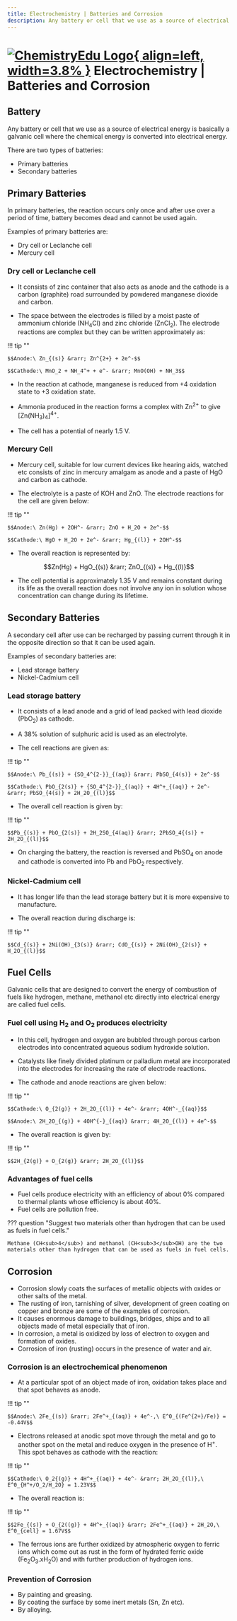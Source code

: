 ```yaml
---
title: Electrochemistry | Batteries and Corrosion
description: Any battery or cell that we use as a source of electrical energy is basically a galvanic cell where the chemical energy is converted into electrical energy.
---
```


# [![ChemistryEdu Logo](../../images/favicon.svg){ align=left, width=3.8% }](../../index.md)  Electrochemistry | Batteries and Corrosion

## Battery

Any battery or cell that we use as a source of electrical energy is basically a galvanic cell where the chemical energy is converted into electrical energy.

There are two types of batteries:

* Primary batteries
* Secondary batteries

## Primary Batteries

In primary batteries, the reaction occurs only once and after use over a period of time, battery becomes dead and cannot be used again.

Examples of primary batteries are:

* Dry cell or Leclanche cell
* Mercury cell

### Dry cell or Leclanche cell

* It consists of zinc container that also acts as anode and the cathode is a carbon (graphite) road surrounded by powdered manganese dioxide and carbon.

* The space between the electrodes is filled by a moist paste of ammonium chloride (NH<sub>4</sub>Cl) and zinc chloride (ZnCl<sub>2</sub>). The electrode reactions are complex but they can be written approximately as:

!!! tip ""

    $$Anode:\ Zn_{(s)} &rarr; Zn^{2+} + 2e^-$$

    $$Cathode:\ MnO_2 + NH_4^+ + e^- &rarr; MnO(OH) + NH_3$$

* In the reaction at cathode, manganese is reduced from +4 oxidation state to +3 oxidation state.

* Ammonia produced in the reaction forms a complex with Zn<sup>2+</sup> to give [Zn(NH<sub>3</sub>)<sub>4</sub>]<sup>4+</sup>.

* The cell has a potential of nearly 1.5 V.

### Mercury Cell

* Mercury cell, suitable for low current devices like hearing aids, watched etc consists of zinc in mercury amalgam as anode and a paste of HgO and carbon as cathode.

* The electrolyte is a paste of KOH and ZnO. The electrode reactions for the cell are given below:

!!! tip ""

    $$Anode:\ Zn(Hg) + 2OH^- &rarr; ZnO + H_2O + 2e^-$$

    $$Cathode:\ HgO + H_2O + 2e^- &rarr; Hg_{(l)} + 2OH^-$$

* The overall reaction is represented by:

$$Zn(Hg) + HgO_{(s)} &rarr; ZnO_{(s)} + Hg_{(l)}$$

* The cell potential is approximately 1.35 V and remains constant during its life as the overall reaction does not involve any ion in solution whose concentration can change during its lifetime.

## Secondary Batteries

A secondary cell after use can be recharged by passing current through it in the opposite direction so that it can be used again.

Examples of secondary batteries are:

* Lead storage battery
* Nickel-Cadmium cell

### Lead storage battery

* It consists of a lead anode and a grid of lead packed with lead dioxide (PbO<sub>2</sub>) as cathode.

* A 38% solution of sulphuric acid is used as an electrolyte.

* The cell reactions are given as:

!!! tip ""

    $$Anode:\ Pb_{(s)} + {SO_4^{2-}}_{(aq)} &rarr; PbSO_{4(s)} + 2e^-$$

    $$Cathode:\ PbO_{2(s)} + {SO_4^{2-}}_{(aq)} + 4H^+_{(aq)} + 2e^- &rarr; PbSO_{4(s)} + 2H_2O_{(l)}$$

* The overall cell reaction is given by:

!!! tip ""

    $$Pb_{(s)} + PbO_{2(s)} + 2H_2SO_{4(aq)} &rarr; 2PbSO_4{(s)} + 2H_2O_{(l)}$$

* On charging the battery, the reaction is reversed and PbSO<sub>4</sub> on anode and cathode is converted into Pb and PbO<sub>2</sub> respectively.

### Nickel-Cadmium cell

* It has longer life than the lead storage battery but it is more expensive to manufacture.

* The overall reaction during discharge is:

!!! tip ""

    $$Cd_{(s)} + 2Ni(OH)_{3(s)} &rarr; CdO_{(s)} + 2Ni(OH)_{2(s)} + H_2O_{(l)}$$

## Fuel Cells

Galvanic cells that are designed to convert the energy of combustion of fuels like hydrogen, methane, methanol etc directly into electrical energy are called fuel cells.</p>

### Fuel cell using H<sub>2</sub> and O<sub>2</sub> produces electricity

* In this cell, hydrogen and oxygen are bubbled through porous carbon electrodes into concentrated aqueous sodium hydroxide solution.

* Catalysts like finely divided platinum or palladium metal are incorporated into the electrodes for increasing the rate of electrode reactions.

* The cathode and anode reactions are given below:

!!! tip ""

    $$Cathode:\ O_{2(g)} + 2H_2O_{(l)} + 4e^- &rarr; 4OH^-_{(aq)}$$

    $$Anode:\ 2H_2O_{(g)} + 4OH^{-}_{(aq)} &rarr; 4H_2O_{(l)} + 4e^-$$

* The overall reaction is given by:

!!! tip ""

    $$2H_{2(g)} + O_{2(g)} &rarr; 2H_2O_{(l)}$$

### Advantages of fuel cells

* Fuel cells produce electricity with an efficiency of about 0% compared to thermal plants whose efficiency is about 40%.
* Fuel cells are pollution free.

??? question "Suggest two materials other than hydrogen that can be used as fuels in fuel cells."

    Methane (CH<sub>4</sub>) and methanol (CH<sub>3</sub>OH) are the two materials other than hydrogen that can be used as fuels in fuel cells.

## Corrosion

* Corrosion slowly coats the surfaces of metallic objects with oxides or other salts of the metal.
* The rusting of iron, tarnishing of silver, development of green coating on copper and bronze are some of the examples of corrosion.
* It causes enormous damage to buildings, bridges, ships and to all objects made of metal especially that of iron.
* In corrosion, a metal is oxidized by loss of electron to oxygen and formation of oxides.
* Corrosion of iron (rusting) occurs in the presence of water and air.

### Corrosion is an electrochemical phenomenon

* At a particular spot of an object made of iron, oxidation takes place and that spot behaves as anode.

!!! tip ""

    $$Anode:\ 2Fe_{(s)} &rarr; 2Fe^+_{(aq)} + 4e^-,\ E^0_{(Fe^{2+}/Fe)} = -0.44V$$

* Electrons released at anodic spot move through the metal and go to another spot on the metal and reduce oxygen in the presence of H<sup>+</sup>. This spot behaves as cathode with the reaction:

!!! tip ""

    $$Cathode:\ O_2{(g)} + 4H^+_{(aq)} + 4e^- &rarr; 2H_2O_{(l)},\ E^0_{H^+/O_2/H_2O} = 1.23V$$

* The overall reaction is:

!!! tip ""

    $$2Fe_{(s)} + O_{2((g)} + 4H^+_{(aq)} &rarr; 2Fe^+_{(aq)} + 2H_2O,\ E^0_{cell} = 1.67V$$

* The ferrous ions are further oxidized by atmospheric oxygen to ferric ions which come out as rust in the form of hydrated ferric oxide (Fe<sub>2</sub>O<sub>3</sub>.xH<sub>2</sub>O) and with further production of hydrogen ions.

### Prevention of Corrosion

* By painting and greasing.
* By coating the surface by some inert metals (Sn, Zn etc).
* By alloying.
